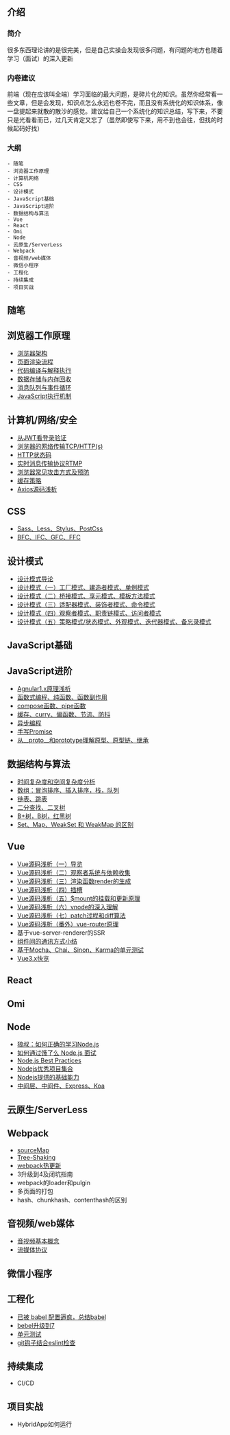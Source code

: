 ## 介绍
### 简介
  很多东西理论讲的是很完美，但是自己实操会发现很多问题，有问题的地方也随着学习（面试）的深入更新
  
### 内卷建议
  前端（现在应该叫全端）学习面临的最大问题，是碎片化的知识。虽然你经常看一些文章，但是会发现，知识点怎么永远也卷不完，而且没有系统化的知识体系，像一盘提起来就散的散沙的感觉。建议给自己一个系统化的知识总结，写下来，不要只是光看看而已，过几天肯定又忘了（虽然即使写下来，用不到也会往，但找的时候起码好找）
  
### 大纲
```
- 随笔
- 浏览器工作原理
- 计算机网络
- CSS
- 设计模式
- JavaScript基础
- JavaScript进阶
- 数据结构与算法
- Vue
- React
- Omi
- Node
- 云原生/ServerLess
- Webpack
- 音视频/web媒体
- 微信小程序
- 工程化
- 持续集成
- 项目实战
```

## 随笔

## 浏览器工作原理
 - [浏览器架构](https://github.com/Joon-Wang/Joon-Wang.github.io/issues/1)
 - [页面渲染流程](https://github.com/Joon-Wang/Joon-Wang.github.io/issues/2)
 - [代码编译与解释执行](https://github.com/Joon-Wang/Joon-Wang.github.io/issues/3)
 - [数据存储与内存回收](https://github.com/Joon-Wang/Joon-Wang.github.io/issues/4)
 - [消息队列与事件循环](https://github.com/Joon-Wang/Joon-Wang.github.io/issues/18)
 - [JavaScript执行机制](https://github.com/Joon-Wang/Joon-Wang.github.io/issues/27)
 
## 计算机/网络/安全
 - [从JWT看登录验证](https://github.com/Joon-Wang/Joon-Wang.github.io/issues/11)
 - [浏览器的网络传输TCP/HTTP(s)](https://github.com/Joon-Wang/Joon-Wang.github.io/issues/26)
 - [HTTP状态码](https://github.com/Joon-Wang/Joon-Wang.github.io/issues/75)
 - [实时消息传输协议RTMP](https://github.com/Joon-Wang/Joon-Wang.github.io/issues/73)
 - [浏览器常见攻击方式及预防](https://github.com/Joon-Wang/Joon-Wang.github.io/issues/28)
 - [缓存策略 ](https://github.com/Joon-Wang/Joon-Wang.github.io/issues/47)
 - [Axios源码浅析](https://github.com/Joon-Wang/Joon-Wang.github.io/issues/39)

## CSS
- [Sass、Less、Stylus、PostCss](https://github.com/Joon-Wang/Joon-Wang.github.io/issues/17)
- [BFC、IFC、GFC、FFC](https://github.com/Joon-Wang/Joon-Wang.github.io/issues/53)
 
## 设计模式
 - [设计模式导论](https://github.com/Joon-Wang/Joon-Wang.github.io/issues/36)
 - [设计模式（一）工厂模式、建造者模式、单例模式](https://github.com/Joon-Wang/Joon-Wang.github.io/issues/37)
 - [设计模式（二）桥接模式、享元模式、模板方法模式](https://github.com/Joon-Wang/Joon-Wang.github.io/issues/38)
 - [设计模式（三）适配器模式、装饰者模式、命令模式](https://github.com/Joon-Wang/Joon-Wang.github.io/issues/40)
 - [设计模式（四）观察者模式、职责链模式、访问者模式](https://github.com/Joon-Wang/Joon-Wang.github.io/issues/43)
 - [设计模式（五）策略模式/状态模式、外观模式、迭代器模式、备忘录模式](https://github.com/Joon-Wang/Joon-Wang.github.io/issues/49)

## JavaScript基础

## JavaScript进阶
 - [Agnular1.x原理浅析](https://github.com/Joon-Wang/Joon-Wang.github.io/issues/29)
 - [函数式编程、纯函数、函数副作用](https://github.com/Joon-Wang/Joon-Wang.github.io/issues/13)
 - [compose函数、pipe函数](https://github.com/Joon-Wang/Joon-Wang.github.io/issues/14)
 - [缓存、curry、偏函数、节流、防抖](https://github.com/Joon-Wang/Joon-Wang.github.io/issues/15)
 - [异步编程](https://github.com/Joon-Wang/Joon-Wang.github.io/issues/16)
 - [手写Promise](https://github.com/Joon-Wang/Joon-Wang.github.io/issues/20)
 - [从__proto__和prototype理解原型、原型链、继承](https://github.com/Joon-Wang/Joon-Wang.github.io/issues/30)
 
## 数据结构与算法
 - [时间复杂度和空间复杂度分析](https://github.com/Joon-Wang/Joon-Wang.github.io/issues/59)
 - [数组：冒泡排序、插入排序，栈，队列](https://github.com/Joon-Wang/Joon-Wang.github.io/issues/44)
 - [链表、跳表](https://github.com/Joon-Wang/Joon-Wang.github.io/issues/54)
 - [二分查找、二叉树](https://github.com/Joon-Wang/Joon-Wang.github.io/issues/48)
 - [B+树，B树，红黑树](https://www.jianshu.com/p/86a1fd2d7406)
 - [Set、Map、WeakSet 和 WeakMap 的区别](https://github.com/Advanced-Frontend/Daily-Interview-Question/issues/6#issuecomment-464321312)

## Vue
 - [Vue源码浅析（一）导览](https://github.com/Joon-Wang/Joon-Wang.github.io/issues/21)
 - [Vue源码浅析（二）观察者系统与依赖收集](https://github.com/Joon-Wang/Joon-Wang.github.io/issues/22)
 - [Vue源码浅析（三）渲染函数render的生成](https://github.com/Joon-Wang/Joon-Wang.github.io/issues/46)
 - [Vue源码浅析（四）插槽](https://github.com/Joon-Wang/Joon-Wang.github.io/issues/55)
 - [Vue源码浅析（五）$mount的挂载和更新原理](https://github.com/Joon-Wang/Joon-Wang.github.io/issues/24)
 - [Vue源码浅析（六）vnode的深入理解](https://github.com/Joon-Wang/Joon-Wang.github.io/issues/25)
 - [Vue源码浅析（七）patch过程和diff算法](https://github.com/Joon-Wang/Joon-Wang.github.io/issues/23)
 - [Vue源码浅析（番外）vue-router原理 ](https://github.com/Joon-Wang/Joon-Wang.github.io/issues/41)
 - 基于vue-server-renderer的SSR
 - [组件间的通讯方式小结](https://github.com/Joon-Wang/Joon-Wang.github.io/issues/19)
 - [基于Mocha、Chai、Sinon、Karma的单元测试](https://github.com/Joon-Wang/Joon-Wang.github.io/issues/7)
 - [Vue3.x快览](https://github.com/Joon-Wang/Joon-Wang.github.io/issues/33)
 
## React

## Omi

## Node
 - [狼叔：如何正确的学习Node.js](https://cnodejs.org/topic/5ab3166be7b166bb7b9eccf7)
 - [如何通过饿了么 Node.js 面试](https://github.com/ElemeFE/node-interview/tree/master/sections/zh-cn)
 - [Node.js Best Practices](https://github.com/goldbergyoni/nodebestpractices)
 - [Nodejs优秀项目集合](https://github.com/sindresorhus/awesome-nodejs)
 - [Nodejs提供的基础能力](https://github.com/Joon-Wang/Joon-Wang.github.io/issues/64)
 - [中间层、中间件、Express、Koa](https://github.com/Joon-Wang/Joon-Wang.github.io/issues/34)
 
## 云原生/ServerLess
 
## Webpack
 - [sourceMap](https://github.com/Joon-Wang/Joon-Wang.github.io/issues/61)
 - [Tree-Shaking](https://github.com/Joon-Wang/Joon-Wang.github.io/issues/65)
 - [webpack热更新](https://github.com/Joon-Wang/Joon-Wang.github.io/issues/58)
 - 3升级到4及闭坑指南
 - webpack的loader和pulgin
 - 多页面的打包
 - hash、chunkhash、contenthash的区别
 

## 音视频/web媒体
 - [音视频基本概念](https://github.com/Joon-Wang/Joon-Wang.github.io/issues/50)
 - [流媒体协议](https://github.com/Joon-Wang/Joon-Wang.github.io/issues/51)

## 微信小程序
 
## 工程化
 - [已被 babel 配置逼疯，总结babel ](https://github.com/Joon-Wang/Joon-Wang.github.io/issues/9)
 - [bebel升级到7](https://github.com/Joon-Wang/Joon-Wang.github.io/issues/10)
 - [单元测试](https://github.com/Joon-Wang/Joon-Wang.github.io/issues/5)
 - [git钩子结合eslint检查](https://github.com/Joon-Wang/Joon-Wang.github.io/issues/8)
 
## 持续集成
 - CI/CD
 
## 项目实战
 - HybridApp如何运行
